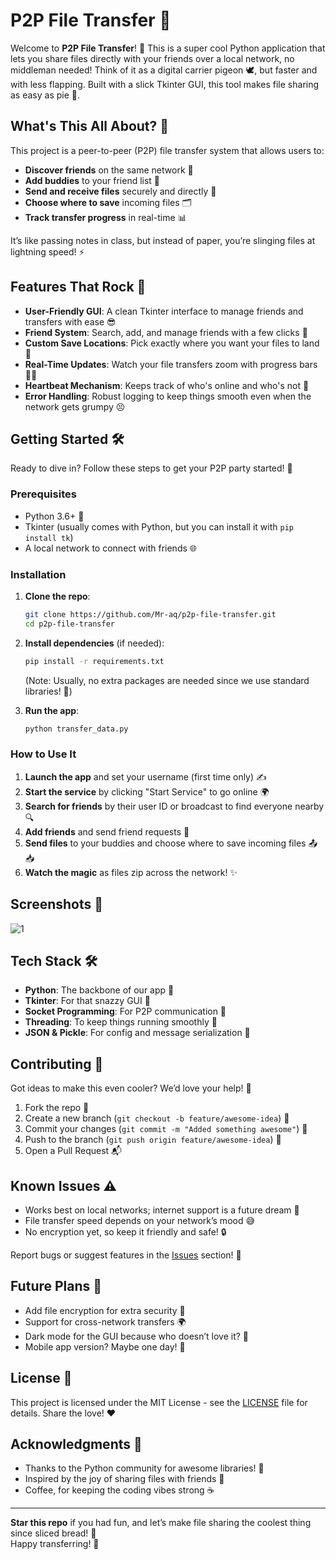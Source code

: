 # P2P File Transfer 🚀

Welcome to **P2P File Transfer**! 🎉 This is a super cool Python application that lets you share files directly with your friends over a local network, no middleman needed! Think of it as a digital carrier pigeon 🕊️, but faster and with less flapping. Built with a slick Tkinter GUI, this tool makes file sharing as easy as pie 🥧.

## What's This All About? 🤔

This project is a peer-to-peer (P2P) file transfer system that allows users to:
- **Discover friends** on the same network 📡
- **Add buddies** to your friend list 🤝
- **Send and receive files** securely and directly 📁
- **Choose where to save** incoming files 🗂️
- **Track transfer progress** in real-time 📊

It’s like passing notes in class, but instead of paper, you’re slinging files at lightning speed! ⚡️

## Features That Rock 🎸

- **User-Friendly GUI**: A clean Tkinter interface to manage friends and transfers with ease 😎
- **Friend System**: Search, add, and manage friends with a few clicks 👥
- **Custom Save Locations**: Pick exactly where you want your files to land 📍
- **Real-Time Updates**: Watch your file transfers zoom with progress bars 🚴‍♂️
- **Heartbeat Mechanism**: Keeps track of who's online and who's not 💓
- **Error Handling**: Robust logging to keep things smooth even when the network gets grumpy 😣

## Getting Started 🛠️

Ready to dive in? Follow these steps to get your P2P party started! 🎈

### Prerequisites
- Python 3.6+ 🐍
- Tkinter (usually comes with Python, but you can install it with `pip install tk`)
- A local network to connect with friends 🌐

### Installation
1. **Clone the repo**:
   ```bash
   git clone https://github.com/Mr-aq/p2p-file-transfer.git
   cd p2p-file-transfer
   ```
2. **Install dependencies** (if needed):
   ```bash
   pip install -r requirements.txt
   ```
   (Note: Usually, no extra packages are needed since we use standard libraries! 🙌)

3. **Run the app**:
   ```bash
   python transfer_data.py
   ```

### How to Use It
1. **Launch the app** and set your username (first time only) ✍️
2. **Start the service** by clicking "Start Service" to go online 🌍
3. **Search for friends** by their user ID or broadcast to find everyone nearby 🔍
4. **Add friends** and send friend requests 🤗
5. **Send files** to your buddies and choose where to save incoming files 📤📥
6. **Watch the magic** as files zip across the network! ✨

## Screenshots 📸
![1](https://github.com/user-attachments/assets/22c0f096-76bd-4f06-9c97-b97ea0bf8095)


## Tech Stack 🛠️
- **Python**: The backbone of our app 🐍
- **Tkinter**: For that snazzy GUI 🎨
- **Socket Programming**: For P2P communication 📡
- **Threading**: To keep things running smoothly 🧵
- **JSON & Pickle**: For config and message serialization 📝

## Contributing 🤝
Got ideas to make this even cooler? We’d love your help! 🌟
1. Fork the repo 🍴
2. Create a new branch (`git checkout -b feature/awesome-idea`) 🌿
3. Commit your changes (`git commit -m "Added something awesome"`) 💾
4. Push to the branch (`git push origin feature/awesome-idea`) 🚀
5. Open a Pull Request 📬

## Known Issues ⚠️
- Works best on local networks; internet support is a future dream 🌌
- File transfer speed depends on your network’s mood 😅
- No encryption yet, so keep it friendly and safe! 🔒

Report bugs or suggest features in the [Issues](https://github.com/Mr-aq/p2p-file-transfer/issues) section! 🐞

## Future Plans 🚧
- Add file encryption for extra security 🔐
- Support for cross-network transfers 🌍
- Dark mode for the GUI because who doesn’t love it? 🌙
- Mobile app version? Maybe one day! 📱

## License 📜
This project is licensed under the MIT License - see the [LICENSE](LICENSE) file for details. Share the love! ❤️

## Acknowledgments 🙌
- Thanks to the Python community for awesome libraries! 🐍
- Inspired by the joy of sharing files with friends 🎁
- Coffee, for keeping the coding vibes strong ☕

---

**Star this repo** if you had fun, and let’s make file sharing the coolest thing since sliced bread! 🍞  
Happy transferring! 🎉
